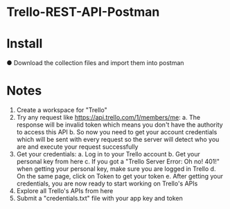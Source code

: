 # Trello-REST-API-Postman
# Install
● Download the collection files and import them into postman

# Notes
1. Create a workspace for "Trello"
2. Try any request like https://api.trello.com/1/members/me:
  a. The response will be invalid token which means you don't have the authority to access this API
  b. So now you need to get your account credentials which will be sent with every request so the server will detect who you are and execute your request successfully
3. Get your credentials:
  a. Log in to your Trello account
  b. Get your personal key from here
  c. If you got a "Trello Server Error: Oh no! 401!" when getting your personal key, make sure you are logged in Trello
  d. On the same page, click on Token to get your token
  e. After getting your credentials, you are now ready to start working on Trello's APIs
4. Explore all Trello's APIs from here
5. Submit a "credentials.txt" file with your app key and token
